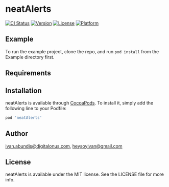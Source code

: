 # neatAlerts

[![CI Status](http://img.shields.io/travis/ivan.abundis@digitalonus.com/neatAlerts.svg?style=flat)](https://travis-ci.org/ivan.abundis@digitalonus.com/neatAlerts)
[![Version](https://img.shields.io/cocoapods/v/neatAlerts.svg?style=flat)](http://cocoapods.org/pods/neatAlerts)
[![License](https://img.shields.io/cocoapods/l/neatAlerts.svg?style=flat)](http://cocoapods.org/pods/neatAlerts)
[![Platform](https://img.shields.io/cocoapods/p/neatAlerts.svg?style=flat)](http://cocoapods.org/pods/neatAlerts)

## Example

To run the example project, clone the repo, and run `pod install` from the Example directory first.

## Requirements

## Installation

neatAlerts is available through [CocoaPods](http://cocoapods.org). To install
it, simply add the following line to your Podfile:

```ruby
pod 'neatAlerts'
```

## Author

ivan.abundis@digitalonus.com, heysoyivan@gmail.com

## License

neatAlerts is available under the MIT license. See the LICENSE file for more info.
